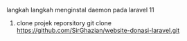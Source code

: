 langkah langkah menginstal daemon pada laravel 11

1. clone projek reporsitory
     git clone https://github.com/SirGhazian/website-donasi-laravel.git 
